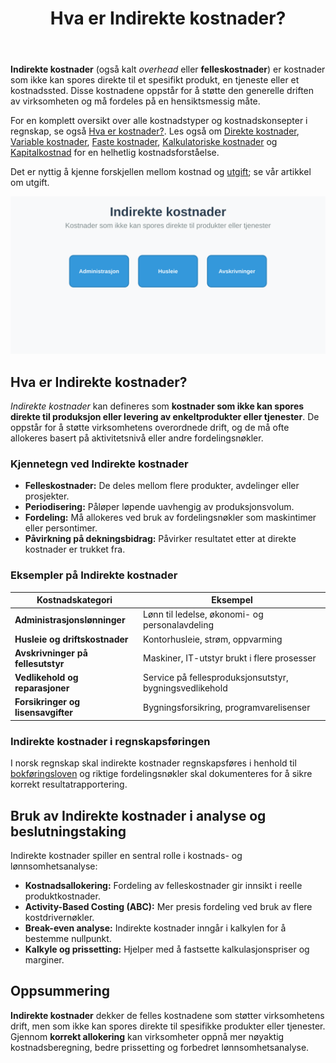 ﻿---
title: "Hva er Indirekte kostnader?"
seoTitle: "Hva er Indirekte kostnader?"
description: '**Indirekte kostnader** (også kalt _overhead_ eller **felleskostnader**) er kostnader som ikke kan spores direkte til et spesifikt produkt, en tjeneste eller e...'
summary: "Definisjon av indirekte kostnader, eksempler på vanlige overheadkostnader og hvordan de fordeles i regnskapet."
---

**Indirekte kostnader** (også kalt _overhead_ eller **felleskostnader**) er kostnader som ikke kan spores direkte til et spesifikt produkt, en tjeneste eller et kostnadssted. Disse kostnadene oppstår for å støtte den generelle driften av virksomheten og må fordeles på en hensiktsmessig måte.

For en komplett oversikt over alle kostnadstyper og kostnadskonsepter i regnskap, se også [Hva er kostnader?](/blogs/regnskap/hva-er-kostnader "Hva er Kostnader i Regnskap? Komplett Guide til Kostnadstyper og Regnskapsføring").
Les også om [Direkte kostnader](/blogs/regnskap/hva-er-direkte-kostnader "Hva er Direkte kostnader? Definisjon, Eksempler og Regnskapsføring"), [Variable kostnader](/blogs/regnskap/variable-kostnader "Hva er Variable kostnader? Definisjon, Eksempler og Regnskapsføring"), [Faste kostnader](/blogs/regnskap/hva-er-faste-kostnader "Hva er Faste kostnader? Definisjon og Eksempler"), [Kalkulatoriske kostnader](/blogs/regnskap/kalkulatoriske-kostnader "Hva er Kalkulatoriske kostnader? Guide til kalkulatoriske kostnader og Regnskapsanalyse") og [Kapitalkostnad](/blogs/regnskap/kapitalkostnad "Kapitalkostnad “ Grunnleggende konsept for norsk regnskap og investering") for en helhetlig kostnadsforståelse.

Det er nyttig å kjenne forskjellen mellom kostnad og [utgift](/blogs/regnskap/utgift "Utgift “ Komplett Guide til Utgifter i Norsk Regnskap"); se vår artikkel om utgift.

![Indirekte kostnader](hva-er-indirekte-kostnader-image.svg)

## Hva er Indirekte kostnader?

_Indirekte kostnader_ kan defineres som **kostnader som ikke kan spores direkte til produksjon eller levering av enkeltprodukter eller tjenester**. De oppstår for å støtte virksomhetens overordnede drift, og de må ofte allokeres basert på aktivitetsnivå eller andre fordelingsnøkler.

### Kjennetegn ved Indirekte kostnader

* **Felleskostnader:** De deles mellom flere produkter, avdelinger eller prosjekter.
* **Periodisering:** Påløper løpende uavhengig av produksjonsvolum.
* **Fordeling:** Må allokeres ved bruk av fordelingsnøkler som maskintimer eller persontimer.
* **Påvirkning på dekningsbidrag:** Påvirker resultatet etter at direkte kostnader er trukket fra.

### Eksempler på Indirekte kostnader

| Kostnadskategori                  | Eksempel                                                  |
|-----------------------------------|-----------------------------------------------------------|
| **Administrasjonslønninger**      | Lønn til ledelse, økonomi- og personalavdeling            |
| **Husleie og driftskostnader**    | Kontorhusleie, strøm, oppvarming                          |
| **Avskrivninger på fellesutstyr** | Maskiner, IT-utstyr brukt i flere prosesser               |
| **Vedlikehold og reparasjoner**   | Service på fellesproduksjonsutstyr, bygningsvedlikehold   |
| **Forsikringer og lisensavgifter**| Bygningsforsikring, programvarelisenser                   |

### Indirekte kostnader i regnskapsføringen

I norsk regnskap skal indirekte kostnader regnskapsføres i henhold til [bokføringsloven](/blogs/regnskap/hva-er-bokforingsloven "Hva er Bokføringsloven? Krav og Plikter") og riktige fordelingsnøkler skal dokumenteres for å sikre korrekt resultatrapportering.

## Bruk av Indirekte kostnader i analyse og beslutningstaking

Indirekte kostnader spiller en sentral rolle i kostnads- og lønnsomhetsanalyse:

* **Kostnadsallokering:** Fordeling av felleskostnader gir innsikt i reelle produktkostnader.
* **Activity-Based Costing (ABC):** Mer presis fordeling ved bruk av flere kostdrivernøkler.
* **Break-even analyse:** Indirekte kostnader inngår i kalkylen for å bestemme nullpunkt.
* **Kalkyle og prissetting:** Hjelper med å fastsette kalkulasjonspriser og marginer.

## Oppsummering

**Indirekte kostnader** dekker de felles kostnadene som støtter virksomhetens drift, men som ikke kan spores direkte til spesifikke produkter eller tjenester. Gjennom **korrekt allokering** kan virksomheter oppnå mer nøyaktig kostnadsberegning, bedre prissetting og forbedret lønnsomhetsanalyse.










